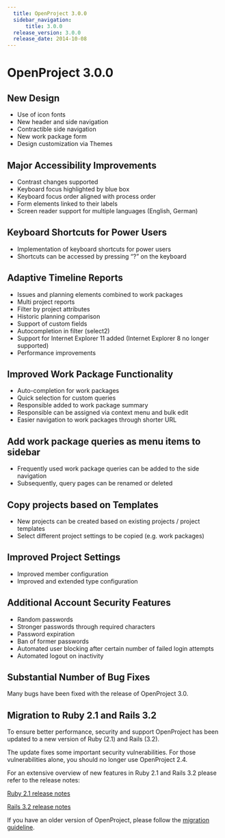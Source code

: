 ```yaml
---
  title: OpenProject 3.0.0
  sidebar_navigation:
      title: 3.0.0
  release_version: 3.0.0
  release_date: 2014-10-08
---
```



# OpenProject 3.0.0

## New Design

  - Use of icon fonts
  - New header and side navigation
  - Contractible side navigation
  - New work package form
  - Design customization via Themes

## Major Accessibility Improvements

  -  Contrast changes supported
  - Keyboard focus highlighted by blue box
  - Keyboard focus order aligned with process order
  - Form elements linked to their labels
  - Screen reader support for multiple languages (English, German)

## Keyboard Shortcuts for Power Users

  -  Implementation of keyboard shortcuts for power users
  - Shortcuts can be accessed by pressing “?” on the keyboard

## Adaptive Timeline Reports

  - Issues and planning elements combined to work packages
  - Multi project reports
  - Filter by project attributes
  - Historic planning comparison
  - Support of custom fields
  - Autocompletion in filter (select2)
  - Support for Internet Explorer 11 added (Internet Explorer 8 no
    longer supported)
  - Performance improvements

## Improved Work Package Functionality

  - Auto-completion for work packages
  - Quick selection for custom queries
  - Responsible added to work package summary
  - Responsible can be assigned via context menu and bulk edit
  - Easier navigation to work packages through shorter URL

## Add work package queries as menu items to sidebar

  -  Frequently used work package queries can be added to the side
    navigation
  - Subsequently, query pages can be renamed or deleted

## Copy projects based on Templates

  -  New projects can be created based on existing projects / project
    templates
  - Select different project settings to be copied (e.g. work packages)

## Improved Project Settings

  - Improved member configuration
  - Improved and extended type configuration

## Additional Account Security Features

  -  Random passwords
  - Stronger passwords through required characters
  - Password expiration
  - Ban of former passwords
  - Automated user blocking after certain number of failed login
    attempts
  - Automated logout on inactivity

 

## Substantial Number of Bug Fixes

Many bugs have been fixed with the release of OpenProject 3.0.  
 

## Migration to Ruby 2.1 and Rails 3.2

To ensure better performance, security and support OpenProject has been
updated to a new version of Ruby (2.1) and Rails (3.2).

The update fixes some important security vulnerabilities. For those
vulnerabilities alone, you should no longer use OpenProject 2.4.

For an extensive overview of new features in Ruby 2.1 and Rails 3.2
please refer to the release notes:

[Ruby 2.1 release
notes](https://www.ruby-lang.org/en/news/2013/12/25/ruby-2-1-0-is-released/)

[Rails 3.2 release
notes](https://guides.rubyonrails.org/v3.2.14/3_2_release_notes.html)

If you have an older version of OpenProject, please follow the
[migration guideline](../../installation-and-operations/operation/upgrading/).
